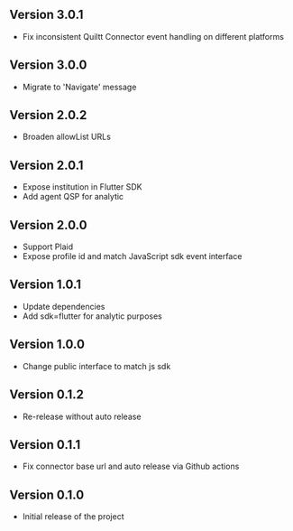 ## Version 3.0.1

- Fix inconsistent Quiltt Connector event handling on different platforms

## Version 3.0.0

- Migrate to 'Navigate' message

## Version 2.0.2

- Broaden allowList URLs

## Version 2.0.1

- Expose institution in Flutter SDK
- Add agent QSP for analytic

## Version 2.0.0

- Support Plaid
- Expose profile id and match JavaScript sdk event interface

## Version 1.0.1

- Update dependencies
- Add sdk=flutter for analytic purposes

## Version 1.0.0

- Change public interface to match js sdk

## Version 0.1.2

- Re-release without auto release

## Version 0.1.1

- Fix connector base url and auto release via Github actions

## Version 0.1.0

- Initial release of the project
